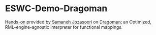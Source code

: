 # ESWC-Demo-Dragoman

[Hands-on](https://github.com/SDM-TIB/ESWC-Demo-Dragoman) provided by [Samaneh Jozasoori](https://github.com/samiscoding) on [Dragoman](https://github.com/SDM-TIB/Dragoman); an Optimized, RML-engine-agnostic interpreter for functional mappings. 
